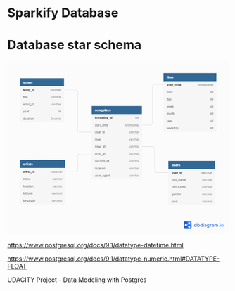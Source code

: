 # Sparkify Database

# Database star schema

![diagramm](pictures/Sparkify_diagram.png)

https://www.postgresql.org/docs/9.1/datatype-datetime.html

https://www.postgresql.org/docs/9.1/datatype-numeric.html#DATATYPE-FLOAT

UDACITY Project - Data Modeling with Postgres
